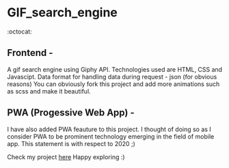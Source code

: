 <h1>GIF_search_engine</h1>:octocat:
<h2> Frontend - </h2>
A gif search engine using Giphy API.
Technologies used are HTML, CSS and Javascipt. Data format for handling data during request - json (for obvious reasons)
You can obviously fork this project and add more animations such as scss and make it beautiful.

<h2> PWA (Progessive Web App) - </h2>
I have also added PWA feauture to this project. I thought of doing so as I consider PWA to be prominent technology emerging in the field of mobile app. This statement is with respect to 2020 ;)

Check my project [here](https://shreyansh-05.github.io/GIF_search_engine/GIF_search/)
Happy exploring :)
